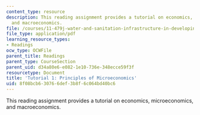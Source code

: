 ```yaml
---
content_type: resource
description: This reading assignment provides a tutorial on economics, microeconomics,
  and macroeconomics.
file: /courses/11-479j-water-and-sanitation-infrastructure-in-developing-countries-spring-2007/8f08bcb630766def3b8f6c064bd40bc6_micro_tutorial.pdf
file_type: application/pdf
learning_resource_types:
- Readings
ocw_type: OCWFile
parent_title: Readings
parent_type: CourseSection
parent_uid: d34a80e6-e082-1e10-736e-348ecce59f3f
resourcetype: Document
title: 'Tutorial 1: Principles of Microeconomics'
uid: 8f08bcb6-3076-6def-3b8f-6c064bd40bc6
---
```

This reading assignment provides a tutorial on economics, microeconomics, and macroeconomics.

